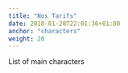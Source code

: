 ```yaml
---
title: "Nos Tarifs"
date: 2018-01-28T22:01:36+01:00
anchor: "characters"
weight: 20
---
```


List of main characters
